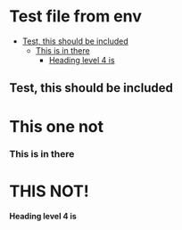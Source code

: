 # Test file from env

<!-- BEGIN mktoc -->
- [Test, this should be included](#test,-this-should-be-included)
  - [This is in there](#this-is-in-there)
    - [Heading level 4 is](#heading-level-4-is)
<!-- END mktoc -->

## Test, this should be included

# This one not

### This is in there

# THIS NOT!

#### Heading level 4 is
